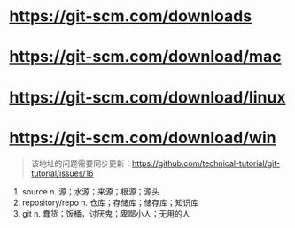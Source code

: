 # https://git-scm.com/downloads
# https://git-scm.com/download/mac
# https://git-scm.com/download/linux
# https://git-scm.com/download/win
> 该地址的问题需要同步更新：https://github.com/technical-tutorial/git-tutorial/issues/16

1. source n. 源；水源；来源；根源；源头
2. repository/repo n. 仓库；存储库；储存库；知识库
3. git n. 蠢货；饭桶，讨厌鬼；卑鄙小人；无用的人
